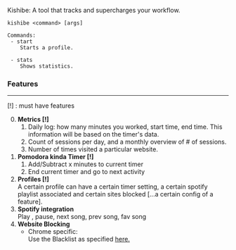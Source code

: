 Kishibe: A tool that tracks and supercharges your workflow.   

```
kishibe <command> [args]

Commands:
 - start
    Starts a profile. 

 - stats 
    Shows statistics.
```
### **Features**
---  
[!] : must have features  

0. **Metrics [!]**    
    1. Daily log: how many minutes you worked, start time, end time. This information will be based on the timer's data.
    2. Count of sessions per day, and a monthly overview of # of sessions.
    3. Number of times visited a particular website.
1. **Pomodora kinda Timer [!]**  
    1. Add/Subtract x minutes to current timer
    2. End current timer and go to next activity
2. **Profiles [!]**  
    A certain profile can have a certain timer setting, a certain spotify playlist associated and certain sites blocked [...a certain config of a feature].
3. **Spotify integration**  
   Play , pause, next song, prev song, fav song
4. **Website Blocking**  
   - Chrome specific:  
     Use the Blacklist as specified [here.](https://support.google.com/chrome/a/answer/7532419?hl=en)  


